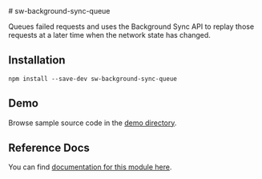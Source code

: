 <!-- DO NOT EDIT. This page is autogenerated. --># sw-background-sync-queue

Queues failed requests and uses the Background Sync API to replay those requests at a later time when the network state has changed.

## Installation

`npm install --save-dev sw-background-sync-queue`

## Demo

Browse sample source code in the [demo directory](https://github.com/GoogleChrome/sw-helpers/tree/master/packages/sw-background-sync-queue/demo).

## Reference Docs

You can find [documentation for this module here](https://googlechrome.github.io/sw-helpers/reference-docs/stable/latest/module-sw-background-sync-queue.html#main).
